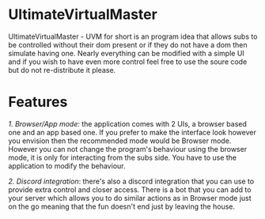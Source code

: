 # UltimateVirtualMaster

UltimateVirtualMaster - UVM for short is an program idea that allows subs to be controlled without their dom present or if they do not have a dom then simulate having one. Nearly everything can be modified with a simple UI and if you wish to have even more control feel free to use the soure code but do not re-distribute it please. 

# Features
_1. Browser/App mode:_
the application comes with 2 UIs, a browser based one and an app based one. If you prefer to make the interface look however you envision then the recommended mode  would be Browser mode. However you can not change the program's behaviour using the browser mode, it is only for interacting from the subs side. You have to use the application to modify the behaviour.
  
_2. Discord integration_:
there's also a discord integration that you can use to provide extra control and closer access. There is a bot that you can add to your server which allows you to do similar actions as in Browser mode just on the go meaning that the fun doesn't end just by leaving the house.
